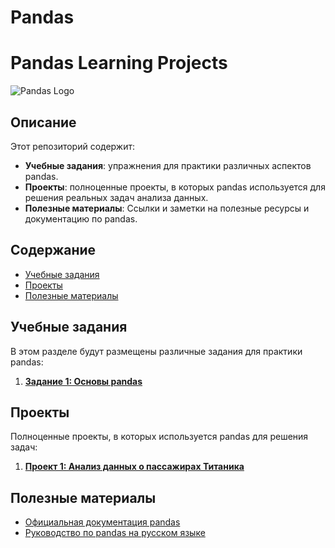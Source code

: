# Pandas

# Pandas Learning Projects

![Pandas Logo](https://pandas.pydata.org/static/img/pandas_white.svg)

## Описание

Этот репозиторий содержит:

- **Учебные задания**: упражнения для практики различных аспектов pandas.
- **Проекты**: полноценные проекты, в которых pandas используется для решения реальных задач анализа данных.
- **Полезные материалы**: Ссылки и заметки на полезные ресурсы и документацию по pandas.

## Содержание

- [Учебные задания](#учебные-задания)
- [Проекты](#проекты)
- [Полезные материалы](#полезные-материалы)

## Учебные задания

В этом разделе будут размещены различные задания для практики pandas:

1. **[Задание 1: Основы pandas](exercises/exercise_1_basics.ipynb)**

## Проекты

Полноценные проекты, в которых используется pandas для решения задач:

1. **[Проект 1: Анализ данных о пассажирах Титаника](projects/titanic_analysis.ipynb)**

## Полезные материалы

- [Официальная документация pandas](https://pandas.pydata.org/pandas-docs/stable/)
- [Руководство по pandas на русском языке](https://python-scripts.com/pandas)

